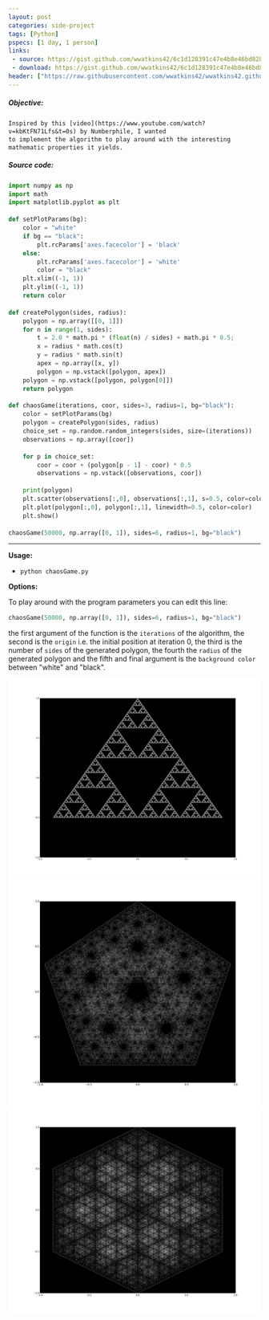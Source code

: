 ```yaml
---
layout: post
categories: side-project
tags: [Python]
pspecs: [1 day, 1 person]
links:
 - source: https://gist.github.com/wwatkins42/6c1d128391c47e4b8e46bd828f8a086c
 - download: https://gist.github.com/wwatkins42/6c1d128391c47e4b8e46bd828f8a086c/archive/38ab364229e9dba0643a4b1a2c4b96339ceef08c.zip
header: ["https://raw.githubusercontent.com/wwatkins42/wwatkins42.github.io/master/images/poly_6.png", 40]
---
```


##### Objective:
```
Inspired by this [video](https://www.youtube.com/watch?v=kbKtFN71Lfs&t=0s) by Numberphile, I wanted
to implement the algorithm to play around with the interesting mathematic properties it yields.
```
##### Source code:
``` python
import numpy as np
import math
import matplotlib.pyplot as plt

def setPlotParams(bg):
    color = "white"
    if bg == "black":
        plt.rcParams['axes.facecolor'] = 'black'
    else:
        plt.rcParams['axes.facecolor'] = 'white'
        color = "black"
    plt.xlim((-1, 1))
    plt.ylim((-1, 1))
    return color

def createPolygon(sides, radius):
    polygon = np.array([[0, 1]])
    for n in range(1, sides):
        t = 2.0 * math.pi * (float(n) / sides) + math.pi * 0.5;
        x = radius * math.cos(t)
        y = radius * math.sin(t)
        apex = np.array([x, y])
        polygon = np.vstack([polygon, apex])
    polygon = np.vstack([polygon, polygon[0]])
    return polygon

def chaosGame(iterations, coor, sides=3, radius=1, bg="black"):
    color = setPlotParams(bg)
    polygon = createPolygon(sides, radius)
    choice_set = np.random.random_integers(sides, size=(iterations))
    observations = np.array([coor])

    for p in choice_set:
        coor = coor + (polygon[p - 1] - coor) * 0.5
        observations = np.vstack([observations, coor])

    print(polygon)
    plt.scatter(observations[:,0], observations[:,1], s=0.5, color=color, alpha=0.33)
    plt.plot(polygon[:,0], polygon[:,1], linewidth=0.5, color=color)
    plt.show()

chaosGame(50000, np.array([0, 1]), sides=6, radius=1, bg="black")
```
---
**Usage:**
* `python chaosGame.py`

**Options:**

To play around with the program parameters you can edit this line:
``` python
chaosGame(50000, np.array([0, 1]), sides=6, radius=1, bg="black")
```
the first argument of the function is the `iterations` of the algorithm,
the second is the `origin` i.e. the initial position at iteration 0, the third
is the number of `sides` of the generated polygon, the fourth the `radius` of
the generated polygon and the fifth and final argument is the `background color`
between "white" and "black".


![](https://raw.githubusercontent.com/wwatkins42/wwatkins42.github.io/master/images/poly_3.png)
![](https://raw.githubusercontent.com/wwatkins42/wwatkins42.github.io/master/images/poly_5.png)
![](https://raw.githubusercontent.com/wwatkins42/wwatkins42.github.io/master/images/poly_6.png)

